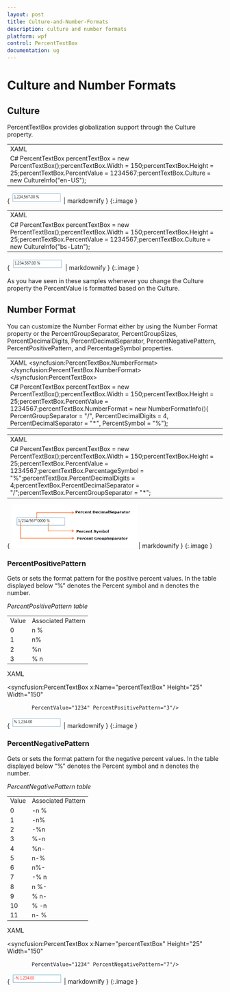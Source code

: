```yaml
---
layout: post
title: Culture-and-Number-Formats
description: culture and number formats
platform: wpf
control: PercentTextBox 
documentation: ug
---
```


# Culture and Number Formats

## Culture

PercentTextBox provides globalization support through the Culture property. 

<table>
<tr>
<td>
XAML<syncfusion:PercentTextBox x:Name="percentTextBox" Height="25" Width="150"                          Culture="en-US" PercentValue="1234567"/></td></tr>
<tr>
<td>
C# PercentTextBox percentTextBox = new PercentTextBox();percentTextBox.Width = 150;percentTextBox.Height = 25;percentTextBox.PercentValue = 1234567;percentTextBox.Culture = new CultureInfo("en-US");</td></tr>
</table>


{ ![](Culture-and-Number-Formats_images/Culture-and-Number-Formats_img1.png) | markdownify }
{:.image }


<table>
<tr>
<td>
XAML<syncfusion:PercentTextBox x:Name="percentTextBox" Height="25" Width="150"                          Culture="bs-Latn" PercentValue="1234567"/></td></tr>
<tr>
<td>
C# PercentTextBox percentTextBox = new PercentTextBox();percentTextBox.Width = 150;percentTextBox.Height = 25;percentTextBox.PercentValue = 1234567;percentTextBox.Culture = new CultureInfo("bs-Latn");</td></tr>
</table>


{ ![](Culture-and-Number-Formats_images/Culture-and-Number-Formats_img2.png) | markdownify }
{:.image }


As you have seen in these samples whenever you change the Culture property the PercentValue is formatted based on the Culture.

## Number Format

You can customize the Number Format either by using the Number Format property or the PercentGroupSeparator, PercentGroupSizes, PercentDecimalDigits, PercentDecimalSeparator, PercentNegativePattern, PercentPositivePattern, and PercentageSymbol properties.

<table>
<tr>
<td>
XAML<syncfusion:PercentTextBox x:Name="percentTextBox" Height="25" Width="150"             PercentValue="1234567">    &lt;syncfusion:PercentTextBox.NumberFormat&gt;        <numberformat:NumberFormatInfo PercentGroupSeparator="/"        PercentDecimalDigits="4" PercentDecimalSeparator="*"         PercentSymbol="%"/>    &lt;/syncfusion:PercentTextBox.NumberFormat&gt;&lt;/syncfusion:PercentTextBox&gt;</td></tr>
<tr>
<td>
C# PercentTextBox percentTextBox = new PercentTextBox();percentTextBox.Width = 150;percentTextBox.Height = 25;percentTextBox.PercentValue = 1234567;percentTextBox.NumberFormat = new NumberFormatInfo(){    PercentGroupSeparator = "/",    PercentDecimalDigits = 4,    PercentDecimalSeparator = "*",    PercentSymbol = "%"};</td></tr>
</table>


<table>
<tr>
<td>
XAML<syncfusion:PercentTextBox x:Name="percentTextBox" Height="25" Width="150"                            PercentValue="1234567"                            PercentageSymbol="%" PercentDecimalDigits="4"                           PercentDecimalSeparator="*" PercentGroupSeparator="/"/></td></tr>
<tr>
<td>
C# PercentTextBox percentTextBox = new PercentTextBox();percentTextBox.Width = 150;percentTextBox.Height = 25;percentTextBox.PercentValue = 1234567;percentTextBox.PercentageSymbol = "%";percentTextBox.PercentDecimalDigits = 4;percentTextBox.PercentDecimalSeparator = "/";percentTextBox.PercentGroupSeparator = "*";</td></tr>
</table>


{ ![](Culture-and-Number-Formats_images/Culture-and-Number-Formats_img3.png) | markdownify }
{:.image }


### PercentPositivePattern

Gets or sets the format pattern for the positive percent values. In the table displayed below “%” denotes the Percent symbol and n denotes the number.

_PercentPositivePattern table_

<table>
<tr>
<td>
Value </td><td>
Associated Pattern </td></tr>
<tr>
<td>
0</td><td>
n %</td></tr>
<tr>
<td>
1</td><td>
n%</td></tr>
<tr>
<td>
2</td><td>
%n</td></tr>
<tr>
<td>
3</td><td>
% n</td></tr>
</table>


XAML



<syncfusion:PercentTextBox x:Name="percentTextBox" Height="25" Width="150" 

            PercentValue="1234" PercentPositivePattern="3"/>



{ ![](Culture-and-Number-Formats_images/Culture-and-Number-Formats_img4.png) | markdownify }
{:.image }


### PercentNegativePattern

Gets or sets the format pattern for the negative percent values. In the table displayed below “%” denotes the Percent symbol and n denotes the number.

_PercentNegativePattern table_

<table>
<tr>
<td>
Value </td><td>
Associated Pattern </td></tr>
<tr>
<td>
0</td><td>
-n %</td></tr>
<tr>
<td>
1</td><td>
-n%</td></tr>
<tr>
<td>
2</td><td>
-%n</td></tr>
<tr>
<td>
3</td><td>
%-n</td></tr>
<tr>
<td>
4</td><td>
%n-</td></tr>
<tr>
<td>
5</td><td>
n-%</td></tr>
<tr>
<td>
6</td><td>
n%-</td></tr>
<tr>
<td>
7</td><td>
-% n</td></tr>
<tr>
<td>
8</td><td>
n %-</td></tr>
<tr>
<td>
9</td><td>
% n-</td></tr>
<tr>
<td>
10</td><td>
% -n</td></tr>
<tr>
<td>
11</td><td>
n- %</td></tr>
</table>


XAML



<syncfusion:PercentTextBox x:Name="percentTextBox" Height="25" Width="150" 

            PercentValue="1234" PercentNegativePattern="7"/>



{ ![](Culture-and-Number-Formats_images/Culture-and-Number-Formats_img5.png) | markdownify }
{:.image }


